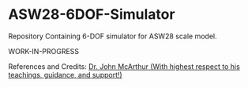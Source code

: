 # ASW28-6DOF-Simulator
Repository Containing 6-DOF simulator for ASW28 scale model.

WORK-IN-PROGRESS


References and Credits:
[Dr. John McArthur (With highest respect to his teachings, guidance, and support!)](https://viterbi.usc.edu/directory/faculty/Mcarthur/John)

